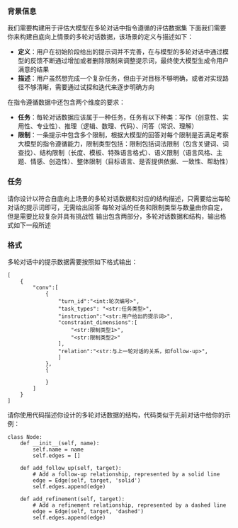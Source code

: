 ### 背景信息
我们需要构建用于评估大模型在多轮对话中指令遵循的评估数据集
下面我们需要你来构建自底向上情景的多轮对话数据，该场景的定义与描述如下：
- **定义**：用户在初始阶段给出的提示词并不完善，在与模型的多轮对话中通过模型的反馈不断通过增加或者删除限制来调整提示词，最终使大模型生成令用户满意的结果
- **描述**：用户虽然想完成一个复杂任务，但由于对目标不够明确，或者对实现路径不够清晰，需要通过试探和迭代来逐步明确方向

在指令遵循数据中还包含两个维度的要求：
- **任务**：每轮对话数据应该属于一种任务，任务有以下种类：写作（创意性、实用性、专业性）、推理（逻辑、数理、代码）、问答（常识、理解）
- **限制**：一条提示中包含多个限制，根据大模型的回答对每个限制是否满足考察大模型的指令遵循能力，限制类型包括：限制包括词法限制（包含关键词、词查找）、结构限制（长度、模板、特殊语言格式）、语义限制（语言风格、主题、情感、创造性）、整体限制（目标语言、是否提供依据、一致性、帮助性）

### 任务
请你设计以符合自底向上场景的多轮对话数据和对应的结构描述，只需要给出每轮对话的提示词即可，无需给出回答
每轮对话的任务和限制类型与数量由你自定，但是需要比较复杂并具有挑战性
输出包含两部分，多轮对话数据和结构，输出格式如下一段所述

### 格式
多轮对话中的提示数据需要按照如下格式输出：
```
[
    {
        "conv":[
            {
                "turn_id":"<int:轮次编号>",
                "task_types": "<str:任务类型>",
                "instruction":"<str:用户给出的提示词>",
                "constraint_dimensions":[
                    "<str:限制类型1>",
                    "<str:限制类型2>"
                ],
                "relation":"<str:与上一轮对话的关系，如follow-up>",
                ]
            },
            {

            }
        ]
    }
]
```
请你使用代码描述你设计的多轮对话数据的结构，代码类似于先前对话中给你的示例：
```
class Node:
    def __init__(self, name):
        self.name = name
        self.edges = []

    def add_follow_up(self, target):
        # Add a follow-up relationship, represented by a solid line
        edge = Edge(self, target, 'solid')
        self.edges.append(edge)

    def add_refinement(self, target):
        # Add a refinement relationship, represented by a dashed line
        edge = Edge(self, target, 'dashed')
        self.edges.append(edge)
```